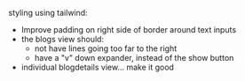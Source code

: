 styling using tailwind:

- Improve padding on right side of border around text inputs
- the blogs view should:
  - not have lines going too far to the right
  - have a "v" down expander, instead of the show button
- individual blogdetails view... make it good